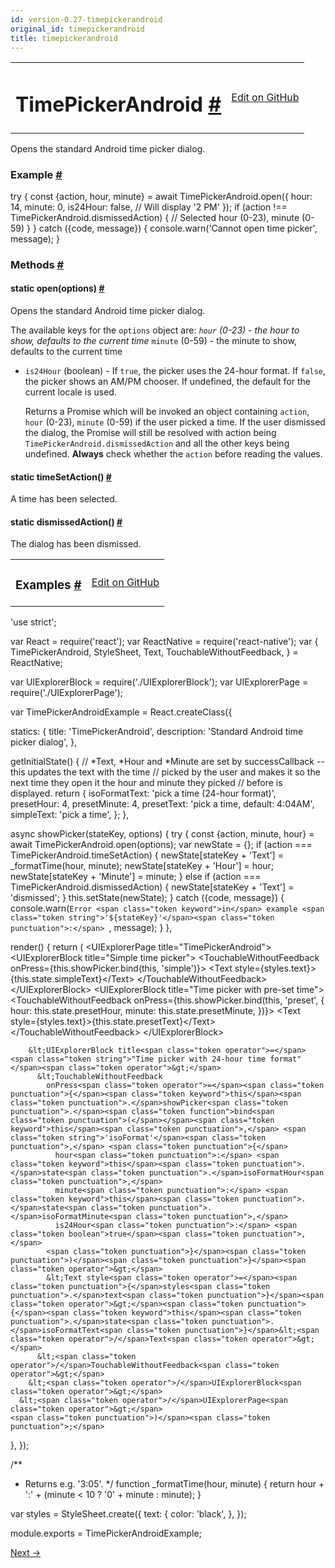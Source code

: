 ```yaml
---
id: version-0.27-timepickerandroid
original_id: timepickerandroid
title: timepickerandroid
---
```

<a id="content"></a><table width="100%"><tbody><tr><td><h1><a class="anchor" name="timepickerandroid"></a>TimePickerAndroid <a class="hash-link" href="docs/timepickerandroid.html#timepickerandroid">#</a></h1></td><td style="text-align:right;"><a target="_blank" href="https://github.com/facebook/react-native/blob/0.27-stable/Libraries/Components/TimePickerAndroid/TimePickerAndroid.android.js">Edit on GitHub</a></td></tr></tbody></table><div><div><p>Opens the standard Android time picker dialog.</p><h3><a class="anchor" name="example"></a>Example <a class="hash-link" href="docs/timepickerandroid.html#example">#</a></h3><div class="prism language-javascript"><span class="token keyword">try</span> <span class="token punctuation">{</span>
  const <span class="token punctuation">{</span>action<span class="token punctuation">,</span> hour<span class="token punctuation">,</span> minute<span class="token punctuation">}</span> <span class="token operator">=</span> await TimePickerAndroid<span class="token punctuation">.</span><span class="token function">open<span class="token punctuation">(</span></span><span class="token punctuation">{</span>
    hour<span class="token punctuation">:</span> <span class="token number">14</span><span class="token punctuation">,</span>
    minute<span class="token punctuation">:</span> <span class="token number">0</span><span class="token punctuation">,</span>
    is24Hour<span class="token punctuation">:</span> <span class="token boolean">false</span><span class="token punctuation">,</span><span class="token comment" spellcheck="true"> // Will display '2 PM'
</span>  <span class="token punctuation">}</span><span class="token punctuation">)</span><span class="token punctuation">;</span>
  <span class="token keyword">if</span> <span class="token punctuation">(</span>action <span class="token operator">!</span><span class="token operator">==</span> TimePickerAndroid<span class="token punctuation">.</span>dismissedAction<span class="token punctuation">)</span> <span class="token punctuation">{</span>
   <span class="token comment" spellcheck="true"> // Selected hour (0-23), minute (0-59)
</span>  <span class="token punctuation">}</span>
<span class="token punctuation">}</span> <span class="token keyword">catch</span> <span class="token punctuation">(</span><span class="token punctuation">{</span>code<span class="token punctuation">,</span> message<span class="token punctuation">}</span><span class="token punctuation">)</span> <span class="token punctuation">{</span>
  console<span class="token punctuation">.</span><span class="token function">warn<span class="token punctuation">(</span></span><span class="token string">'Cannot open time picker'</span><span class="token punctuation">,</span> message<span class="token punctuation">)</span><span class="token punctuation">;</span>
<span class="token punctuation">}</span></div></div><span><h3><a class="anchor" name="methods"></a>Methods <a class="hash-link" href="docs/timepickerandroid.html#methods">#</a></h3><div class="props"><div class="prop"><h4 class="propTitle"><a class="anchor" name="open"></a><span class="propType">static </span>open<span class="propType">(options)</span> <a class="hash-link" href="docs/timepickerandroid.html#open">#</a></h4><div><p>Opens the standard Android time picker dialog.</p><p>The available keys for the <code>options</code> object are:
  <em> <code>hour</code> (0-23) - the hour to show, defaults to the current time
  </em> <code>minute</code> (0-59) - the minute to show, defaults to the current time
  * <code>is24Hour</code> (boolean) - If <code>true</code>, the picker uses the 24-hour format. If <code>false</code>,
    the picker shows an AM/PM chooser. If undefined, the default for the current locale
    is used.</p><p>Returns a Promise which will be invoked an object containing <code>action</code>, <code>hour</code> (0-23),
<code>minute</code> (0-59) if the user picked a time. If the user dismissed the dialog, the Promise will
still be resolved with action being <code>TimePickerAndroid.dismissedAction</code> and all the other keys
being undefined. <strong>Always</strong> check whether the <code>action</code> before reading the values.</p></div></div><div class="prop"><h4 class="propTitle"><a class="anchor" name="timesetaction"></a><span class="propType">static </span>timeSetAction<span class="propType">()</span> <a class="hash-link" href="docs/timepickerandroid.html#timesetaction">#</a></h4><div><p>A time has been selected.</p></div></div><div class="prop"><h4 class="propTitle"><a class="anchor" name="dismissedaction"></a><span class="propType">static </span>dismissedAction<span class="propType">()</span> <a class="hash-link" href="docs/timepickerandroid.html#dismissedaction">#</a></h4><div><p>The dialog has been dismissed.</p></div></div></div></span></div><div><div><table width="100%"><tbody><tr><td><h3><a class="anchor" name="examples"></a>Examples <a class="hash-link" href="docs/timepickerandroid.html#examples">#</a></h3></td><td style="text-align:right;"><a target="_blank" href="https://github.com/facebook/react-native/blob/0.27-stable/Examples/UIExplorer/TimePickerAndroidExample.js">Edit on GitHub</a></td></tr></tbody></table><div class="prism language-javascript"><span class="token string">'use strict'</span><span class="token punctuation">;</span>

<span class="token keyword">var</span> React <span class="token operator">=</span> <span class="token function">require<span class="token punctuation">(</span></span><span class="token string">'react'</span><span class="token punctuation">)</span><span class="token punctuation">;</span>
<span class="token keyword">var</span> ReactNative <span class="token operator">=</span> <span class="token function">require<span class="token punctuation">(</span></span><span class="token string">'react-native'</span><span class="token punctuation">)</span><span class="token punctuation">;</span>
<span class="token keyword">var</span> <span class="token punctuation">{</span>
  TimePickerAndroid<span class="token punctuation">,</span>
  StyleSheet<span class="token punctuation">,</span>
  Text<span class="token punctuation">,</span>
  TouchableWithoutFeedback<span class="token punctuation">,</span>
<span class="token punctuation">}</span> <span class="token operator">=</span> ReactNative<span class="token punctuation">;</span>

<span class="token keyword">var</span> UIExplorerBlock <span class="token operator">=</span> <span class="token function">require<span class="token punctuation">(</span></span><span class="token string">'./UIExplorerBlock'</span><span class="token punctuation">)</span><span class="token punctuation">;</span>
<span class="token keyword">var</span> UIExplorerPage <span class="token operator">=</span> <span class="token function">require<span class="token punctuation">(</span></span><span class="token string">'./UIExplorerPage'</span><span class="token punctuation">)</span><span class="token punctuation">;</span>

<span class="token keyword">var</span> TimePickerAndroidExample <span class="token operator">=</span> React<span class="token punctuation">.</span><span class="token function">createClass<span class="token punctuation">(</span></span><span class="token punctuation">{</span>

  statics<span class="token punctuation">:</span> <span class="token punctuation">{</span>
    title<span class="token punctuation">:</span> <span class="token string">'TimePickerAndroid'</span><span class="token punctuation">,</span>
    description<span class="token punctuation">:</span> <span class="token string">'Standard Android time picker dialog'</span><span class="token punctuation">,</span>
  <span class="token punctuation">}</span><span class="token punctuation">,</span>

  <span class="token function">getInitialState<span class="token punctuation">(</span></span><span class="token punctuation">)</span> <span class="token punctuation">{</span>
   <span class="token comment" spellcheck="true"> // *Text, *Hour and *Minute are set by successCallback -- this updates the text with the time
</span>   <span class="token comment" spellcheck="true"> // picked by the user and makes it so the next time they open it the hour and minute they picked
</span>   <span class="token comment" spellcheck="true"> // before is displayed.
</span>    <span class="token keyword">return</span> <span class="token punctuation">{</span>
      isoFormatText<span class="token punctuation">:</span> <span class="token string">'pick a time (24-hour format)'</span><span class="token punctuation">,</span>
      presetHour<span class="token punctuation">:</span> <span class="token number">4</span><span class="token punctuation">,</span>
      presetMinute<span class="token punctuation">:</span> <span class="token number">4</span><span class="token punctuation">,</span>
      presetText<span class="token punctuation">:</span> <span class="token string">'pick a time, default: 4:04AM'</span><span class="token punctuation">,</span>
      simpleText<span class="token punctuation">:</span> <span class="token string">'pick a time'</span><span class="token punctuation">,</span>
    <span class="token punctuation">}</span><span class="token punctuation">;</span>
  <span class="token punctuation">}</span><span class="token punctuation">,</span>

  async <span class="token function">showPicker<span class="token punctuation">(</span></span>stateKey<span class="token punctuation">,</span> options<span class="token punctuation">)</span> <span class="token punctuation">{</span>
    <span class="token keyword">try</span> <span class="token punctuation">{</span>
      const <span class="token punctuation">{</span>action<span class="token punctuation">,</span> minute<span class="token punctuation">,</span> hour<span class="token punctuation">}</span> <span class="token operator">=</span> await TimePickerAndroid<span class="token punctuation">.</span><span class="token function">open<span class="token punctuation">(</span></span>options<span class="token punctuation">)</span><span class="token punctuation">;</span>
      <span class="token keyword">var</span> newState <span class="token operator">=</span> <span class="token punctuation">{</span><span class="token punctuation">}</span><span class="token punctuation">;</span>
      <span class="token keyword">if</span> <span class="token punctuation">(</span>action <span class="token operator">===</span> TimePickerAndroid<span class="token punctuation">.</span>timeSetAction<span class="token punctuation">)</span> <span class="token punctuation">{</span>
        newState<span class="token punctuation">[</span>stateKey <span class="token operator">+</span> <span class="token string">'Text'</span><span class="token punctuation">]</span> <span class="token operator">=</span> <span class="token function">_formatTime<span class="token punctuation">(</span></span>hour<span class="token punctuation">,</span> minute<span class="token punctuation">)</span><span class="token punctuation">;</span>
        newState<span class="token punctuation">[</span>stateKey <span class="token operator">+</span> <span class="token string">'Hour'</span><span class="token punctuation">]</span> <span class="token operator">=</span> hour<span class="token punctuation">;</span>
        newState<span class="token punctuation">[</span>stateKey <span class="token operator">+</span> <span class="token string">'Minute'</span><span class="token punctuation">]</span> <span class="token operator">=</span> minute<span class="token punctuation">;</span>
      <span class="token punctuation">}</span> <span class="token keyword">else</span> <span class="token keyword">if</span> <span class="token punctuation">(</span>action <span class="token operator">===</span> TimePickerAndroid<span class="token punctuation">.</span>dismissedAction<span class="token punctuation">)</span> <span class="token punctuation">{</span>
        newState<span class="token punctuation">[</span>stateKey <span class="token operator">+</span> <span class="token string">'Text'</span><span class="token punctuation">]</span> <span class="token operator">=</span> <span class="token string">'dismissed'</span><span class="token punctuation">;</span>
      <span class="token punctuation">}</span>
      <span class="token keyword">this</span><span class="token punctuation">.</span><span class="token function">setState<span class="token punctuation">(</span></span>newState<span class="token punctuation">)</span><span class="token punctuation">;</span>
    <span class="token punctuation">}</span> <span class="token keyword">catch</span> <span class="token punctuation">(</span><span class="token punctuation">{</span>code<span class="token punctuation">,</span> message<span class="token punctuation">}</span><span class="token punctuation">)</span> <span class="token punctuation">{</span>
      console<span class="token punctuation">.</span><span class="token function">warn<span class="token punctuation">(</span></span>`Error <span class="token keyword">in</span> example <span class="token string">'${stateKey}'</span><span class="token punctuation">:</span> `<span class="token punctuation">,</span> message<span class="token punctuation">)</span><span class="token punctuation">;</span>
    <span class="token punctuation">}</span>
  <span class="token punctuation">}</span><span class="token punctuation">,</span>

  <span class="token function">render<span class="token punctuation">(</span></span><span class="token punctuation">)</span> <span class="token punctuation">{</span>
    <span class="token keyword">return</span> <span class="token punctuation">(</span>
      &lt;UIExplorerPage title<span class="token operator">=</span><span class="token string">"TimePickerAndroid"</span><span class="token operator">&gt;</span>
        &lt;UIExplorerBlock title<span class="token operator">=</span><span class="token string">"Simple time picker"</span><span class="token operator">&gt;</span>
          &lt;TouchableWithoutFeedback
            onPress<span class="token operator">=</span><span class="token punctuation">{</span><span class="token keyword">this</span><span class="token punctuation">.</span>showPicker<span class="token punctuation">.</span><span class="token function">bind<span class="token punctuation">(</span></span><span class="token keyword">this</span><span class="token punctuation">,</span> <span class="token string">'simple'</span><span class="token punctuation">)</span><span class="token punctuation">}</span><span class="token operator">&gt;</span>
            &lt;Text style<span class="token operator">=</span><span class="token punctuation">{</span>styles<span class="token punctuation">.</span>text<span class="token punctuation">}</span><span class="token operator">&gt;</span><span class="token punctuation">{</span><span class="token keyword">this</span><span class="token punctuation">.</span>state<span class="token punctuation">.</span>simpleText<span class="token punctuation">}</span>&lt;<span class="token operator">/</span>Text<span class="token operator">&gt;</span>
          &lt;<span class="token operator">/</span>TouchableWithoutFeedback<span class="token operator">&gt;</span>
        &lt;<span class="token operator">/</span>UIExplorerBlock<span class="token operator">&gt;</span>
        &lt;UIExplorerBlock title<span class="token operator">=</span><span class="token string">"Time picker with pre-set time"</span><span class="token operator">&gt;</span>
          &lt;TouchableWithoutFeedback
            onPress<span class="token operator">=</span><span class="token punctuation">{</span><span class="token keyword">this</span><span class="token punctuation">.</span>showPicker<span class="token punctuation">.</span><span class="token function">bind<span class="token punctuation">(</span></span><span class="token keyword">this</span><span class="token punctuation">,</span> <span class="token string">'preset'</span><span class="token punctuation">,</span> <span class="token punctuation">{</span>
              hour<span class="token punctuation">:</span> <span class="token keyword">this</span><span class="token punctuation">.</span>state<span class="token punctuation">.</span>presetHour<span class="token punctuation">,</span>
              minute<span class="token punctuation">:</span> <span class="token keyword">this</span><span class="token punctuation">.</span>state<span class="token punctuation">.</span>presetMinute<span class="token punctuation">,</span>
            <span class="token punctuation">}</span><span class="token punctuation">)</span><span class="token punctuation">}</span><span class="token operator">&gt;</span>
            &lt;Text style<span class="token operator">=</span><span class="token punctuation">{</span>styles<span class="token punctuation">.</span>text<span class="token punctuation">}</span><span class="token operator">&gt;</span><span class="token punctuation">{</span><span class="token keyword">this</span><span class="token punctuation">.</span>state<span class="token punctuation">.</span>presetText<span class="token punctuation">}</span>&lt;<span class="token operator">/</span>Text<span class="token operator">&gt;</span>
          &lt;<span class="token operator">/</span>TouchableWithoutFeedback<span class="token operator">&gt;</span>
        &lt;<span class="token operator">/</span>UIExplorerBlock<span class="token operator">&gt;</span>

        &lt;UIExplorerBlock title<span class="token operator">=</span><span class="token string">"Time picker with 24-hour time format"</span><span class="token operator">&gt;</span>
          &lt;TouchableWithoutFeedback
            onPress<span class="token operator">=</span><span class="token punctuation">{</span><span class="token keyword">this</span><span class="token punctuation">.</span>showPicker<span class="token punctuation">.</span><span class="token function">bind<span class="token punctuation">(</span></span><span class="token keyword">this</span><span class="token punctuation">,</span> <span class="token string">'isoFormat'</span><span class="token punctuation">,</span> <span class="token punctuation">{</span>
              hour<span class="token punctuation">:</span> <span class="token keyword">this</span><span class="token punctuation">.</span>state<span class="token punctuation">.</span>isoFormatHour<span class="token punctuation">,</span>
              minute<span class="token punctuation">:</span> <span class="token keyword">this</span><span class="token punctuation">.</span>state<span class="token punctuation">.</span>isoFormatMinute<span class="token punctuation">,</span>
              is24Hour<span class="token punctuation">:</span> <span class="token boolean">true</span><span class="token punctuation">,</span>
            <span class="token punctuation">}</span><span class="token punctuation">)</span><span class="token punctuation">}</span><span class="token operator">&gt;</span>
            &lt;Text style<span class="token operator">=</span><span class="token punctuation">{</span>styles<span class="token punctuation">.</span>text<span class="token punctuation">}</span><span class="token operator">&gt;</span><span class="token punctuation">{</span><span class="token keyword">this</span><span class="token punctuation">.</span>state<span class="token punctuation">.</span>isoFormatText<span class="token punctuation">}</span>&lt;<span class="token operator">/</span>Text<span class="token operator">&gt;</span>
          &lt;<span class="token operator">/</span>TouchableWithoutFeedback<span class="token operator">&gt;</span>
        &lt;<span class="token operator">/</span>UIExplorerBlock<span class="token operator">&gt;</span>
      &lt;<span class="token operator">/</span>UIExplorerPage<span class="token operator">&gt;</span>
    <span class="token punctuation">)</span><span class="token punctuation">;</span>
  <span class="token punctuation">}</span><span class="token punctuation">,</span>
<span class="token punctuation">}</span><span class="token punctuation">)</span><span class="token punctuation">;</span>

<span class="token comment" spellcheck="true">/**
 * Returns e.g. '3:05'.
 */</span>
<span class="token keyword">function</span> <span class="token function">_formatTime<span class="token punctuation">(</span></span>hour<span class="token punctuation">,</span> minute<span class="token punctuation">)</span> <span class="token punctuation">{</span>
  <span class="token keyword">return</span> hour <span class="token operator">+</span> <span class="token string">':'</span> <span class="token operator">+</span> <span class="token punctuation">(</span>minute &lt; <span class="token number">10</span> <span class="token operator">?</span> <span class="token string">'0'</span> <span class="token operator">+</span> minute <span class="token punctuation">:</span> minute<span class="token punctuation">)</span><span class="token punctuation">;</span>
<span class="token punctuation">}</span>

<span class="token keyword">var</span> styles <span class="token operator">=</span> StyleSheet<span class="token punctuation">.</span><span class="token function">create<span class="token punctuation">(</span></span><span class="token punctuation">{</span>
  text<span class="token punctuation">:</span> <span class="token punctuation">{</span>
    color<span class="token punctuation">:</span> <span class="token string">'black'</span><span class="token punctuation">,</span>
  <span class="token punctuation">}</span><span class="token punctuation">,</span>
<span class="token punctuation">}</span><span class="token punctuation">)</span><span class="token punctuation">;</span>

module<span class="token punctuation">.</span>exports <span class="token operator">=</span> TimePickerAndroidExample<span class="token punctuation">;</span></div></div></div><div class="docs-prevnext"><a class="docs-next" href="docs/toastandroid.html#content">Next →</a></div>